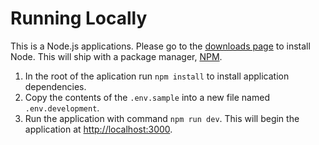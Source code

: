 # Running Locally

This is a Node.js applications. Please go to the [downloads page](https://nodejs.org/en/download/) to install Node. This will ship with a package manager, [NPM](https://www.npmjs.com/get-npm).

1. In the root of the aplication run `npm install` to install application dependencies.
2. Copy the contents of the `.env.sample` into a new file named `.env.development`.
3. Run the application with command `npm run dev`. This will begin the application at [http://localhost:3000](http://localhost:3000).
